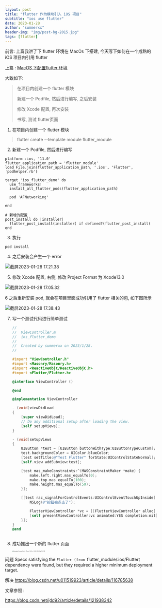 ```yaml
---
layout: post
title: "flutter 作为模块引入 iOS 项目"
subtitle: "ios use flutter"
date: 2023-01-28
author: "summerxx"
header-img: "img/post-bg-2015.jpg"
tags: [flutter]
---
```


前言: 上篇我讲了下 flutter 环境在 MacOs 下搭建, 今天写下如何在一个成熟的 iOS 项目内引用 flutter

上篇 : [MacOS 下配置flutter 环境](https://www.jianshu.com/p/7e459cfd1545)

大致如下: 

> 在项目内创建一个 flutter 模块
>
> 新建一个 Podfile, 然后进行编写, 之后安装
>
> 修改 Xcode 配置, 再次安装
>
> 书写, 测试 flutter页面



1. 在项目内创建一个 flutter 模块

> flutter create --template module flutter_module

2. 新建一个 Podfile, 然后进行编写

```
platform :ios, '11.0'
flutter_application_path = 'flutter_module'
load File.join(flutter_application_path, '.ios', 'Flutter', 'podhelper.rb')

target 'ios_flutter_demo' do
  use_frameworks!
  install_all_flutter_pods(flutter_application_path)

  pod 'AFNetworking'

end

# 新增的配置
post_install do |installer|
  flutter_post_install(installer) if defined?(flutter_post_install)
end
```

3. 执行

```
pod install  
```

4. 之后安装会产生一个 error

![截屏2023-01-28 17.21.38](https://p.ipic.vip/lcevet.png)

5. 修改 Xcode 配置, 右侧, 修改 Project Format 为 Xcode13.0

![截屏2023-01-28 17.05.32](https://p.ipic.vip/6xy9vx.png)

6 之后重新安装 pod, 就会在项目里面成功引用了 flutter 相关的包, 如下图所示



![截屏2023-01-28 17.38.43](https://p.ipic.vip/klz2h8.png)



7. 写一个测试代码进行简单测试

   ```objective-c
   //
   //  ViewController.m
   //  ios_flutter_demo
   //
   //  Created by summerxx on 2023/1/28.
   //
   
   #import "ViewController.h"
   #import <Masonry/Masonry.h>
   #import <ReactiveObjC/ReactiveObjC.h>
   #import <Flutter/Flutter.h>
   
   @interface ViewController ()
   
   @end
   
   @implementation ViewController
   
   - (void)viewDidLoad
   {
       [super viewDidLoad];
       // Do any additional setup after loading the view.
       [self setupViews];
   }
   
   - (void)setupViews
   {
       UIButton *test = [UIButton buttonWithType:UIButtonTypeCustom];
       test.backgroundColor = UIColor.blueColor;
       [test setTitle:@"Test Flutter" forState:UIControlStateNormal];
       [self.view addSubview:test];
   
       [test mas_makeConstraints:^(MASConstraintMaker *make) {
           make.left.right.mas_equalTo(0);
           make.top.mas_equalTo(100);
           make.height.mas_equalTo(50);
       }];
   
       [[test rac_signalForControlEvents:UIControlEventTouchUpInside] subscribeNext:^(__kindof UIControl * _Nullable x) {
           NSLog(@"按钮被点击了");
   
           FlutterViewController *vc = [[FlutterViewController alloc] init];
           [self presentViewController:vc animated:YES completion:nil];
       }];
   }
   @end
    
   ```

8. 成功推出一个新的 flutter 页面

   <img src="https://p.ipic.vip/myq7c3.png" alt="Simulator Screen Shot - iPhone 14 Pro - 2023-01-28 at 17.41.28" style="zoom:25%;" />



问题 Specs satisfying the `Flutter (from `flutter_module/.ios/Flutter`)` dependency were found, but they required a higher minimum deployment target.

解决 https://blog.csdn.net/u011519923/article/details/116785638



文章参照 : 

https://blog.csdn.net/jdd92/article/details/121938342

